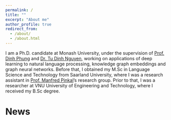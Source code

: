 ```yaml
---
permalink: /
title: ""
excerpt: "About me"
author_profile: true
redirect_from: 
  - /about/
  - /about.html
---
```

I am a Ph.D. candidate at Monash University, under the supervision of [Prof. Dinh Phung](http://dinhphung.ml) and [Dr. Tu Dinh Nguyen](https://scholar.google.com/citations?hl=en&user=4hT6E04AAAAJ&view_op=list_works&sortby=pubdate), working on applications of deep learning to natural language processing, knowledge graph embeddings and graph neural networks. Before that, I obtained my M.Sc in Language Science and Technology from Saarland University, where I was a research assistant in [Prof. Manfred Pinkal](http://www.coli.uni-saarland.de/~pinkal/en/page.php)’s research group. Prior to that, I was a researcher at VNU University of Engineering and Technology, where I received my B.Sc degree.

News
======


